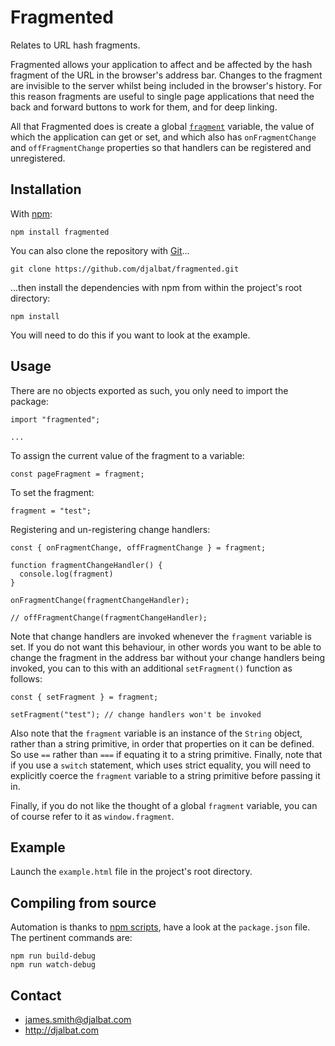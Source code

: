 # Fragmented

Relates to URL hash fragments.

Fragmented allows your application to affect and be affected by the hash fragment of the URL in the browser's address bar. Changes to the fragment are invisible to the server whilst being included in the browser's history. For this reason fragments are useful to single page applications that need the back and forward buttons to work for them, and for deep linking.

All that Fragmented does is create a global [`fragment`](https://github.com/djalbat/Fragmented/blob/master/es6/fragmented.js) variable, the value of which the application can get or set, and which also has `onFragmentChange` and `offFragmentChange` properties so that handlers can be registered and unregistered.

## Installation

With [npm](https://www.npmjs.com/):

    npm install fragmented

You can also clone the repository with [Git](https://git-scm.com/)...

    git clone https://github.com/djalbat/fragmented.git

...then install the dependencies with npm from within the project's root directory:

    npm install

You will need to do this if you want to look at the example.

## Usage

There are no objects exported as such, you only need to import the package:

```
import "fragmented";

...
```

To assign the current value of the fragment to a variable:

```
const pageFragment = fragment;
```

To set the fragment:

```
fragment = "test";
```

Registering and un-registering change handlers:

```
const { onFragmentChange, offFragmentChange } = fragment;

function fragmentChangeHandler() {
  console.log(fragment)
}

onFragmentChange(fragmentChangeHandler);

// offFragmentChange(fragmentChangeHandler);
```

Note that change handlers are invoked whenever the `fragment` variable is set. If you do not want this behaviour, in other words you want to be able to change the fragment in the address bar without your change handlers being invoked, you can to this with an additional `setFragment()` function as follows:

```
const { setFragment } = fragment;

setFragment("test"); // change handlers won't be invoked
```

Also note that the `fragment` variable is an instance of the `String` object, rather than a string primitive, in order that properties on it can be defined. So use `==` rather than `===` if equating it to a string primitive. Finally, note that if you use a `switch` statement, which uses strict equality, you will need to explicitly coerce the `fragment` variable to a string primitive before passing it in.

Finally, if you do not like the thought of a global `fragment` variable, you can of course refer to it as `window.fragment`.

## Example

Launch the `example.html` file in the project's root directory.

## Compiling from source

Automation is thanks to [npm scripts](https://docs.npmjs.com/misc/scripts), have a look at the `package.json` file. The pertinent commands are:

    npm run build-debug
    npm run watch-debug

## Contact

- james.smith@djalbat.com
- http://djalbat.com
